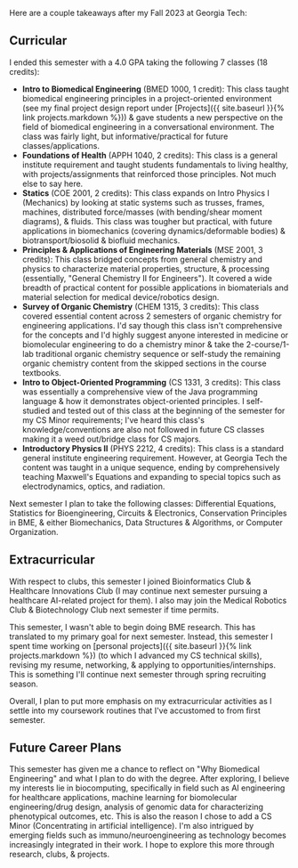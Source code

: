 Here are a couple takeaways after my Fall 2023 at Georgia Tech:

## Curricular

I ended this semester with a 4.0 GPA taking the following 7 classes (18 credits):
- **Intro to Biomedical Engineering** (BMED 1000, 1 credit): This class taught biomedical engineering principles in a project-oriented environment (see my final project design report under [Projects]({{ site.baseurl }}{% link projects.markdown %})) & gave students a new perspective on the field of biomedical engineering in a conversational environment. The class was fairly light, but informative/practical for future classes/applications.  
- **Foundations of Health** (APPH 1040, 2 credits): This class is a general institute requirement and taught students fundamentals to living healthy, with projects/assignments that reinforced those principles. Not much else to say here.
- **Statics** (COE 2001, 2 credits): This class expands on Intro Physics I (Mechanics) by looking at static systems such as trusses, frames, machines, distributed force/masses (with bending/shear moment diagrams), & fluids. This class was tougher but practical, with future applications in biomechanics (covering dynamics/deformable bodies) & biotransport/biosolid & biofluid mechanics.
- **Principles & Applications of Engineering Materials** (MSE 2001, 3 credits): This class bridged concepts from general chemistry and physics to characterize material properties, structure, & processing (essentially, "General Chemistry II for Engineers"). It covered a wide breadth of practical content for possible applications in biomaterials and material selection for medical device/robotics design. 
- **Survey of Organic Chemistry** (CHEM 1315, 3 credits): This class covered essential content across 2 semesters of organic chemistry for engineering applications. I'd say though this class isn't comprehensive for the concepts and I'd highly suggest anyone interested in medicine or biomolecular engineering to do a chemistry minor & take the 2-course/1-lab traditional organic chemistry sequence or self-study the remaining organic chemistry content from the skipped sections in the course textbooks.  
- **Intro to Object-Oriented Programming** (CS 1331, 3 credits): This class was essentially a comprehensive view of the Java programming language & how it demonstrates object-oriented principles. I self-studied and tested out of this class at the beginning of the semester for my CS Minor requirements; I've heard this class's knowledge/conventions are also not followed in future CS classes making it a weed out/bridge class for CS majors.  
- **Introductory Physics II** (PHYS 2212, 4 credits): This class is a standard general institute engineering requirement. However, at Georgia Tech the content was taught in a unique sequence, ending by comprehensively teaching Maxwell's Equations and expanding to special topics such as electrodynamics, optics, and radiation.

Next semester I plan to take the following classes: Differential Equations, Statistics for Bioengineering, Circuits & Electronics, Conservation Principles in BME, & either Biomechanics, Data Structures & Algorithms, or Computer Organization.

## Extracurricular

With respect to clubs, this semester I joined Bioinformatics Club & Healthcare Innovations Club (I may continue next semester pursuing a healthcare AI-related project for them). I also may join the Medical Robotics Club & Biotechnology Club next semester if time permits. 

This semester, I wasn't able to begin doing BME research. This has translated to my primary goal for next semester. Instead, this semester I spent time working on [personal projects]({{ site.baseurl }}{% link projects.markdown %}) (to which I advanced my CS technical skills), revising my resume, networking, & applying to opportunities/internships. This is something I'll continue next semester through spring recruiting season.

Overall, I plan to put more emphasis on my extracurricular activities as I settle into my coursework routines that I've accustomed to from first semester.

## Future Career Plans

This semester has given me a chance to reflect on "Why Biomedical Engineering" and what I plan to do with the degree. After exploring, I believe my interests lie in biocomputing, specifically in field such as AI engineering for healthcare applications, machine learning for biomolecular engineering/drug design, analysis of genomic data for characterizing phenotypical outcomes, etc. This is also the reason I chose to add a CS Minor (Concentrating in artificial intelligence). I'm also intrigued by emerging fields such as immuno/neuroengineering as technology becomes increasingly integrated in their work. I hope to explore this more through research, clubs, & projects.


